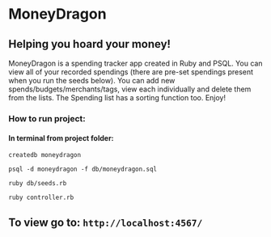 # MoneyDragon

## Helping you hoard your money!
MoneyDragon is a spending tracker app created in Ruby and PSQL. You can view all of your recorded spendings (there are pre-set spendings present when you run the seeds below). You can add new spends/budgets/merchants/tags, view each individually and delete them from the lists. The Spending list has a sorting function too. Enjoy!

### How to run project:

#### In terminal from project folder:
`createdb moneydragon`

`psql -d moneydragon -f db/moneydragon.sql`

`ruby db/seeds.rb`

`ruby controller.rb`

## To view go to: `http://localhost:4567/`
